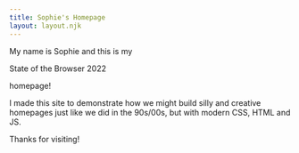 ```yaml
---
title: Sophie's Homepage
layout: layout.njk
---
```


My name is Sophie and this is my 
<p class="marquee">State of the Browser 2022</p>
homepage! 


I made this site to demonstrate how we might build silly and creative homepages just like we did in the 90s/00s, but with <span class="">modern CSS, HTML and JS.</span>

<span class="rainbow">Thanks for visiting!</span>